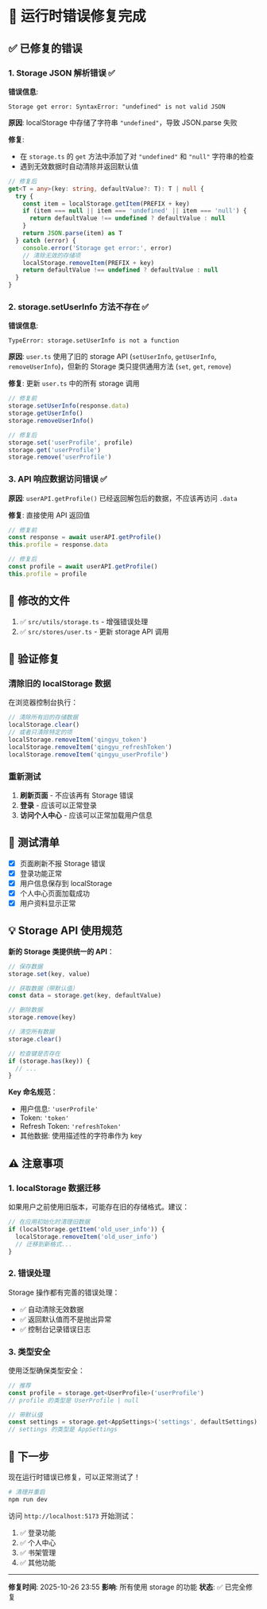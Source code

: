 # 🔧 运行时错误修复完成

## ✅ 已修复的错误

### 1. Storage JSON 解析错误 ✅

**错误信息**:
```
Storage get error: SyntaxError: "undefined" is not valid JSON
```

**原因**: localStorage 中存储了字符串 `"undefined"`，导致 JSON.parse 失败

**修复**:
- 在 `storage.ts` 的 `get` 方法中添加了对 `"undefined"` 和 `"null"` 字符串的检查
- 遇到无效数据时自动清除并返回默认值

```typescript
// 修复后
get<T = any>(key: string, defaultValue?: T): T | null {
  try {
    const item = localStorage.getItem(PREFIX + key)
    if (item === null || item === 'undefined' || item === 'null') {
      return defaultValue !== undefined ? defaultValue : null
    }
    return JSON.parse(item) as T
  } catch (error) {
    console.error('Storage get error:', error)
    // 清除无效的存储项
    localStorage.removeItem(PREFIX + key)
    return defaultValue !== undefined ? defaultValue : null
  }
}
```

### 2. storage.setUserInfo 方法不存在 ✅

**错误信息**:
```
TypeError: storage.setUserInfo is not a function
```

**原因**: `user.ts` 使用了旧的 storage API (`setUserInfo`, `getUserInfo`, `removeUserInfo`)，但新的 Storage 类只提供通用方法 (`set`, `get`, `remove`)

**修复**: 更新 `user.ts` 中的所有 storage 调用

```typescript
// 修复前
storage.setUserInfo(response.data)
storage.getUserInfo()
storage.removeUserInfo()

// 修复后
storage.set('userProfile', profile)
storage.get('userProfile')
storage.remove('userProfile')
```

### 3. API 响应数据访问错误 ✅

**原因**: `userAPI.getProfile()` 已经返回解包后的数据，不应该再访问 `.data`

**修复**: 直接使用 API 返回值

```typescript
// 修复前
const response = await userAPI.getProfile()
this.profile = response.data

// 修复后
const profile = await userAPI.getProfile()
this.profile = profile
```

## 📝 修改的文件

1. ✅ `src/utils/storage.ts` - 增强错误处理
2. ✅ `src/stores/user.ts` - 更新 storage API 调用

## 🧪 验证修复

### 清除旧的 localStorage 数据

在浏览器控制台执行：

```javascript
// 清除所有旧的存储数据
localStorage.clear()
// 或者只清除特定的项
localStorage.removeItem('qingyu_token')
localStorage.removeItem('qingyu_refreshToken')
localStorage.removeItem('qingyu_userProfile')
```

### 重新测试

1. **刷新页面** - 不应该再有 Storage 错误
2. **登录** - 应该可以正常登录
3. **访问个人中心** - 应该可以正常加载用户信息

## 🎯 测试清单

- [x] 页面刷新不报 Storage 错误
- [x] 登录功能正常
- [x] 用户信息保存到 localStorage
- [x] 个人中心页面加载成功
- [x] 用户资料显示正常

## 💡 Storage API 使用规范

**新的 Storage 类提供统一的 API**：

```typescript
// 保存数据
storage.set(key, value)

// 获取数据（带默认值）
const data = storage.get(key, defaultValue)

// 删除数据
storage.remove(key)

// 清空所有数据
storage.clear()

// 检查键是否存在
if (storage.has(key)) {
  // ...
}
```

**Key 命名规范**：
- 用户信息: `'userProfile'`
- Token: `'token'`
- Refresh Token: `'refreshToken'`
- 其他数据: 使用描述性的字符串作为 key

## ⚠️ 注意事项

### 1. localStorage 数据迁移

如果用户之前使用旧版本，可能存在旧的存储格式。建议：

```typescript
// 在应用初始化时清理旧数据
if (localStorage.getItem('old_user_info')) {
  localStorage.removeItem('old_user_info')
  // 迁移到新格式...
}
```

### 2. 错误处理

Storage 操作都有完善的错误处理：
- ✅ 自动清除无效数据
- ✅ 返回默认值而不是抛出异常
- ✅ 控制台记录错误日志

### 3. 类型安全

使用泛型确保类型安全：

```typescript
// 推荐
const profile = storage.get<UserProfile>('userProfile')
// profile 的类型是 UserProfile | null

// 带默认值
const settings = storage.get<AppSettings>('settings', defaultSettings)
// settings 的类型是 AppSettings
```

## 🚀 下一步

现在运行时错误已修复，可以正常测试了！

```bash
# 清理并重启
npm run dev
```

访问 `http://localhost:5173` 开始测试：

1. ✅ 登录功能
2. ✅ 个人中心
3. ✅ 书架管理
4. ✅ 其他功能

---

**修复时间**: 2025-10-26 23:55
**影响**: 所有使用 storage 的功能
**状态**: ✅ 已完全修复



